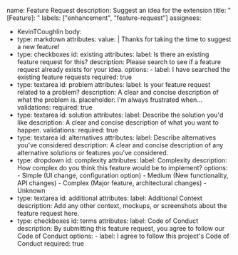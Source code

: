 name: Feature Request
description: Suggest an idea for the extension
title: "[Feature]: "
labels: ["enhancement", "feature-request"]
assignees:
  - KevinTCoughlin
body:
  - type: markdown
    attributes:
      value: |
        Thanks for taking the time to suggest a new feature!
  - type: checkboxes
    id: existing
    attributes:
      label: Is there an existing feature request for this?
      description: Please search to see if a feature request already exists for your idea.
      options:
        - label: I have searched the existing feature requests
          required: true
  - type: textarea
    id: problem
    attributes:
      label: Is your feature request related to a problem?
      description: A clear and concise description of what the problem is.
      placeholder: I'm always frustrated when...
    validations:
      required: true
  - type: textarea
    id: solution
    attributes:
      label: Describe the solution you'd like
      description: A clear and concise description of what you want to happen.
    validations:
      required: true
  - type: textarea
    id: alternatives
    attributes:
      label: Describe alternatives you've considered
      description: A clear and concise description of any alternative solutions or features you've considered.
  - type: dropdown
    id: complexity
    attributes:
      label: Complexity
      description: How complex do you think this feature would be to implement?
      options:
        - Simple (UI change, configuration option)
        - Medium (New functionality, API changes)
        - Complex (Major feature, architectural changes)
        - Unknown
  - type: textarea
    id: additional
    attributes:
      label: Additional Context
      description: Add any other context, mockups, or screenshots about the feature request here.
  - type: checkboxes
    id: terms
    attributes:
      label: Code of Conduct
      description: By submitting this feature request, you agree to follow our Code of Conduct
      options:
        - label: I agree to follow this project's Code of Conduct
          required: true
